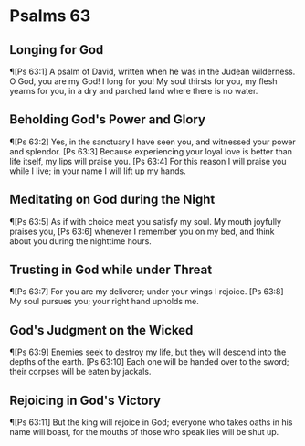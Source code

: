 # Psalms 63

## Longing for God
¶[Ps 63:1] A psalm of David, written when he was in the Judean wilderness. O God, you are my God! I long for you! My soul thirsts for you, my flesh yearns for you, in a dry and parched land where there is no water.

## Beholding God's Power and Glory
¶[Ps 63:2] Yes, in the sanctuary I have seen you, and witnessed your power and splendor.
[Ps 63:3] Because experiencing your loyal love is better than life itself, my lips will praise you.
[Ps 63:4] For this reason I will praise you while I live; in your name I will lift up my hands.

## Meditating on God during the Night
¶[Ps 63:5] As if with choice meat you satisfy my soul. My mouth joyfully praises you,
[Ps 63:6] whenever I remember you on my bed, and think about you during the nighttime hours.

## Trusting in God while under Threat
¶[Ps 63:7] For you are my deliverer; under your wings I rejoice.
[Ps 63:8] My soul pursues you; your right hand upholds me.

## God's Judgment on the Wicked
¶[Ps 63:9] Enemies seek to destroy my life, but they will descend into the depths of the earth.
[Ps 63:10] Each one will be handed over to the sword; their corpses will be eaten by jackals.

## Rejoicing in God's Victory
¶[Ps 63:11] But the king will rejoice in God; everyone who takes oaths in his name will boast, for the mouths of those who speak lies will be shut up.
